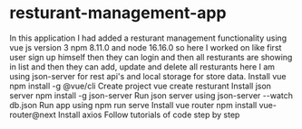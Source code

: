 # resturant-management-app
In this application I had added a resturant management functionality using vue js version 3 npm 8.11.0 and node 16.16.0 so here I worked on like first user sign up himself then they can login and then all resturants are showing in list and then they can add, update and delete all resturants here I am using json-server for rest api's and local storage for store data.
Install vue  npm install -g @vue/cli
Create project vue create resturant
Install json server  npm install -g json-server
Run json server using  json-server --watch db.json
Run app using npm run serve
Install vue router  npm install vue-router@next
Install axios
Follow tutorials of code step by step
